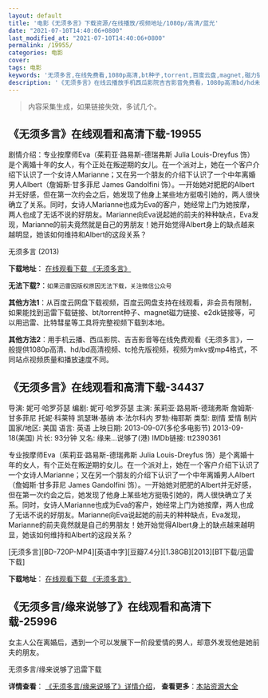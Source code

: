 ```yaml
---
layout: default
title: '电影《无须多言》下载资源/在线播放/视频地址/1080p/高清/蓝光'
date: "2021-07-10T14:40:06+0800"
last_modified_at: "2021-07-10T14:40:06+0800"
permalink: /19955/
categories: 电影
cover:
tags: 电影
keywords: '无须多言,在线免费看,1080p高清,bt种子,torrent,百度云盘,magnet,磁力链,迅雷下载资源'
description: '《无须多言》在线云播放手机西瓜影院吉吉影音免费看，1080p高清bd/hd未删减完整版和tc抢先枪版，mkv/mp4格式，附带bt/torrent种子、magnet/磁力链、百度云盘、网盘资源迅雷下载链接'
---
```


>内容采集生成，如果链接失效，多试几个。


## 《无须多言》在线观看和高清下载-19955

剧情介绍：专业按摩师Eva（茱莉亚·路易斯-德瑞弗斯 Julia Louis-Dreyfus 饰）是个离婚十年的女人，有个正处在叛逆期的女儿。在一个派对上，她在一个客户介绍下认识了一个女诗人Marianne；又在另一个朋友的介绍下认识了一个中年离婚男人Albert（詹姆斯·甘多菲尼 James Gandolfini 饰）。一开始她对肥肥的Albert并无好感，但在第一次约会之后，她发现了他身上某些地方挺吸引她的，两人很快确立了关系。同时，女诗人Marianne也成为Eva的客户，她经常上门为她按摩，两人也成了无话不说的好朋友。Marianne向Eva说起她的前夫的种种缺点，Eva发现，Marianne的前夫竟然就是自己的男朋友！她开始觉得Albert身上的缺点越来越明显，她该如何维持和Albert的这段关系？


无须多言 (2013)

**下载地址**： [在线观看下载 《无须多言》](https://www.btbtdy.me/btdy/dy2076.html) 


**无法下载?**：`如果迅雷因版权原因无法下载，关注微信公众号 `

**其他方法1**：从百度云网盘下载视频，百度云网盘支持在线观看，非会员有限制，如果能找到迅雷下载链接、bt/torrent种子、magnet磁力链接、e2dk链接等，可以用迅雷、比特彗星等工具将完整视频下载到本地。

**其他方法2**：用手机云播、西瓜影院、吉吉影音等在线免费观看《无须多言》，一般提供1080p高清、hd/bd高清视频、tc抢先版视频，视频为mkv或mp4格式，不同站点视频质量和播放速度不同。


## 《无须多言》在线观看和高清下载-34437

导演: 妮可·哈罗芬瑟 编剧: 妮可·哈罗芬瑟 主演: 茱莉亚·路易斯-德瑞弗斯 詹姆斯·甘多菲尼 托妮·科莱特 凯瑟琳·基纳 本·法尔科内 罗勃·梅耶斯 类型: 剧情 爱情 制片国家/地区: 美国 语言: 英语 上映日期: 2013-09-07(多伦多电影节) 2013-09-18(美国) 片长: 93分钟 又名: 缘来…说够了(港) IMDb链接: tt2390361

专业按摩师Eva（茱莉亚·路易斯-德瑞弗斯 Julia Louis-Dreyfus 饰）是个离婚十年的女人，有个正处在叛逆期的女儿。在一个派对上，她在一个客户介绍下认识了一个女诗人Marianne；又在另一个朋友的介绍下认识了一个中年离婚男人Albert（詹姆斯·甘多菲尼 James Gandolfini 饰）。一开始她对肥肥的Albert并无好感，但在第一次约会之后，她发现了他身上某些地方挺吸引她的，两人很快确立了关系。同时，女诗人Marianne也成为Eva的客户，她经常上门为她按摩，两人也成了无话不说的好朋友。Marianne向Eva说起她的前夫的种种缺点，Eva发现，Marianne的前夫竟然就是自己的男朋友！她开始觉得Albert身上的缺点越来越明显，她该如何维持和Albert的这段关系？


[无须多言][BD-720P-MP4][英语中字][豆瓣7.4分][1.38GB][2013][BT下载/迅雷下载]

**下载地址**： [在线观看下载 《无须多言》](https://www.btdx8.com/torrent/enough_said_2013.html) 


## 《无须多言/缘来说够了》在线观看和高清下载-25996

女主人公在离婚后，遇到一个可以发展下一阶段爱情的男人，却意外发现他是她前夫的朋友。<br />


无须多言/缘来说够了迅雷下载

**详情查看**： [《无须多言/缘来说够了》详情介绍](/movie/25996/)， **查看更多**：[本站资源大全](/movie/t/all/)

